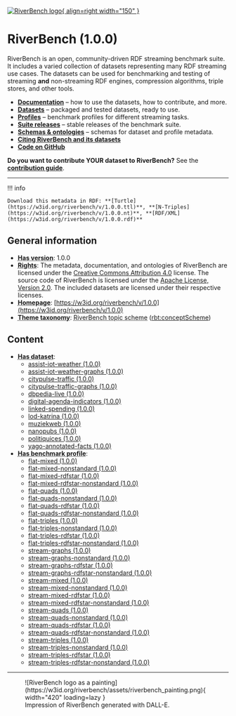 [![RiverBench logo](https://w3id.org/riverbench/assets/riverbench_vector_logo.png){ align=right width="150" }](https://w3id.org/riverbench)

# RiverBench (1.0.0)

RiverBench is an open, community-driven RDF streaming benchmark suite. It includes a varied collection of datasets representing many RDF streaming use cases. The datasets can be used for benchmarking and testing of streaming **and** non-streaming RDF engines, compression algorithms, triple stores, and other tools.

<!-- Links to documentation/* must be relative, the rest must be absolute.
    Otherwise, the links will break in tagged releases. -->
- **[Documentation](documentation/index.md)** – how to use the datasets, how to contribute, and more.
- **[Datasets](https://w3id.org/riverbench/datasets)** – packaged and tested datasets, ready to use.
- **[Profiles](https://w3id.org/riverbench/profiles)** – benchmark profiles for different streaming tasks.
- **[Suite releases](https://w3id.org/riverbench/v)** – stable releases of the benchmark suite.
- **[Schemas & ontologies](https://w3id.org/riverbench/schema)** – schemas for dataset and profile metadata.
- **[Citing RiverBench and its datasets](documentation/licensing.md)**
- **[Code on GitHub](https://github.com/RiverBench)**

**Do you want to contribute YOUR dataset to RiverBench?** See the **[contribution guide](documentation/contribute.md)**.

----


!!! info

    Download this metadata in RDF: **[Turtle](https://w3id.org/riverbench/v/1.0.0.ttl)**, **[N-Triples](https://w3id.org/riverbench/v/1.0.0.nt)**, **[RDF/XML](https://w3id.org/riverbench/v/1.0.0.rdf)**



## General information

- **<abbr title="Version tag of an artifact">Has version</abbr>**: 1.0.0
- **<abbr title="Information about rights held in and over the resource.">Rights</abbr>**: The metadata, documentation, and ontologies of RiverBench are licensed under the [Creative Commons Attribution 4.0](https://creativecommons.org/licenses/by/4.0/) license. The source code of RiverBench is licensed under the [Apache License, Version 2.0](https://spdx.org/licenses/Apache-2.0). The included datasets are licensed under their respective licenses.
- **<abbr title="A homepage for some thing.">Homepage</abbr>**: [https://w3id.org/riverbench/v/1.0.0](https://w3id.org/riverbench/v/1.0.0)
- **<abbr title="The knowledge organization system (KOS) used to classify catalog's datasets.">Theme taxonomy</abbr>**: <abbr title="Collection of topic concepts used to annotate RiverBench datasets.">RiverBench topic scheme</abbr> ([rbt:conceptScheme](https://w3id.org/riverbench/schema/theme#conceptScheme))

## Content

- **<abbr title="A collection of data that is listed in the catalog.">Has dataset</abbr>**: 
    - [assist-iot-weather (1.0.0)](https://w3id.org/riverbench/datasets/assist-iot-weather/1.0.0)
    - [assist-iot-weather-graphs (1.0.0)](https://w3id.org/riverbench/datasets/assist-iot-weather-graphs/1.0.0)
    - [citypulse-traffic (1.0.0)](https://w3id.org/riverbench/datasets/citypulse-traffic/1.0.0)
    - [citypulse-traffic-graphs (1.0.0)](https://w3id.org/riverbench/datasets/citypulse-traffic-graphs/1.0.0)
    - [dbpedia-live (1.0.0)](https://w3id.org/riverbench/datasets/dbpedia-live/1.0.0)
    - [digital-agenda-indicators (1.0.0)](https://w3id.org/riverbench/datasets/digital-agenda-indicators/1.0.0)
    - [linked-spending (1.0.0)](https://w3id.org/riverbench/datasets/linked-spending/1.0.0)
    - [lod-katrina (1.0.0)](https://w3id.org/riverbench/datasets/lod-katrina/1.0.0)
    - [muziekweb (1.0.0)](https://w3id.org/riverbench/datasets/muziekweb/1.0.0)
    - [nanopubs (1.0.0)](https://w3id.org/riverbench/datasets/nanopubs/1.0.0)
    - [politiquices (1.0.0)](https://w3id.org/riverbench/datasets/politiquices/1.0.0)
    - [yago-annotated-facts (1.0.0)](https://w3id.org/riverbench/datasets/yago-annotated-facts/1.0.0)
- **<abbr title="Indicates benchmark profiles that belong to this benchmark suite.">Has benchmark profile</abbr>**: 
    - [flat-mixed (1.0.0)](https://w3id.org/riverbench/profiles/flat-mixed/1.0.0)
    - [flat-mixed-nonstandard (1.0.0)](https://w3id.org/riverbench/profiles/flat-mixed-nonstandard/1.0.0)
    - [flat-mixed-rdfstar (1.0.0)](https://w3id.org/riverbench/profiles/flat-mixed-rdfstar/1.0.0)
    - [flat-mixed-rdfstar-nonstandard (1.0.0)](https://w3id.org/riverbench/profiles/flat-mixed-rdfstar-nonstandard/1.0.0)
    - [flat-quads (1.0.0)](https://w3id.org/riverbench/profiles/flat-quads/1.0.0)
    - [flat-quads-nonstandard (1.0.0)](https://w3id.org/riverbench/profiles/flat-quads-nonstandard/1.0.0)
    - [flat-quads-rdfstar (1.0.0)](https://w3id.org/riverbench/profiles/flat-quads-rdfstar/1.0.0)
    - [flat-quads-rdfstar-nonstandard (1.0.0)](https://w3id.org/riverbench/profiles/flat-quads-rdfstar-nonstandard/1.0.0)
    - [flat-triples (1.0.0)](https://w3id.org/riverbench/profiles/flat-triples/1.0.0)
    - [flat-triples-nonstandard (1.0.0)](https://w3id.org/riverbench/profiles/flat-triples-nonstandard/1.0.0)
    - [flat-triples-rdfstar (1.0.0)](https://w3id.org/riverbench/profiles/flat-triples-rdfstar/1.0.0)
    - [flat-triples-rdfstar-nonstandard (1.0.0)](https://w3id.org/riverbench/profiles/flat-triples-rdfstar-nonstandard/1.0.0)
    - [stream-graphs (1.0.0)](https://w3id.org/riverbench/profiles/stream-graphs/1.0.0)
    - [stream-graphs-nonstandard (1.0.0)](https://w3id.org/riverbench/profiles/stream-graphs-nonstandard/1.0.0)
    - [stream-graphs-rdfstar (1.0.0)](https://w3id.org/riverbench/profiles/stream-graphs-rdfstar/1.0.0)
    - [stream-graphs-rdfstar-nonstandard (1.0.0)](https://w3id.org/riverbench/profiles/stream-graphs-rdfstar-nonstandard/1.0.0)
    - [stream-mixed (1.0.0)](https://w3id.org/riverbench/profiles/stream-mixed/1.0.0)
    - [stream-mixed-nonstandard (1.0.0)](https://w3id.org/riverbench/profiles/stream-mixed-nonstandard/1.0.0)
    - [stream-mixed-rdfstar (1.0.0)](https://w3id.org/riverbench/profiles/stream-mixed-rdfstar/1.0.0)
    - [stream-mixed-rdfstar-nonstandard (1.0.0)](https://w3id.org/riverbench/profiles/stream-mixed-rdfstar-nonstandard/1.0.0)
    - [stream-quads (1.0.0)](https://w3id.org/riverbench/profiles/stream-quads/1.0.0)
    - [stream-quads-nonstandard (1.0.0)](https://w3id.org/riverbench/profiles/stream-quads-nonstandard/1.0.0)
    - [stream-quads-rdfstar (1.0.0)](https://w3id.org/riverbench/profiles/stream-quads-rdfstar/1.0.0)
    - [stream-quads-rdfstar-nonstandard (1.0.0)](https://w3id.org/riverbench/profiles/stream-quads-rdfstar-nonstandard/1.0.0)
    - [stream-triples (1.0.0)](https://w3id.org/riverbench/profiles/stream-triples/1.0.0)
    - [stream-triples-nonstandard (1.0.0)](https://w3id.org/riverbench/profiles/stream-triples-nonstandard/1.0.0)
    - [stream-triples-rdfstar (1.0.0)](https://w3id.org/riverbench/profiles/stream-triples-rdfstar/1.0.0)
    - [stream-triples-rdfstar-nonstandard (1.0.0)](https://w3id.org/riverbench/profiles/stream-triples-rdfstar-nonstandard/1.0.0)



----

<figure markdown>
  ![RiverBench logo as a painting](https://w3id.org/riverbench/assets/riverbench_painting.png){ width="420" loading=lazy }
  <figcaption style="width: 420px">Impression of RiverBench generated with DALL-E.</figcaption>
</figure>
